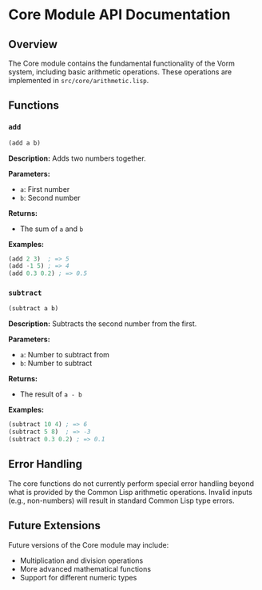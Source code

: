 # Core Module API Documentation

## Overview

The Core module contains the fundamental functionality of the Vorm system, including basic arithmetic operations. These operations are implemented in `src/core/arithmetic.lisp`.

## Functions

### `add`

```lisp
(add a b)
```

**Description:**
Adds two numbers together.

**Parameters:**
- `a`: First number
- `b`: Second number

**Returns:**
- The sum of `a` and `b`

**Examples:**
```lisp
(add 2 3)  ; => 5
(add -1 5) ; => 4
(add 0.3 0.2) ; => 0.5
```

### `subtract`

```lisp
(subtract a b)
```

**Description:**
Subtracts the second number from the first.

**Parameters:**
- `a`: Number to subtract from
- `b`: Number to subtract

**Returns:**
- The result of `a - b`

**Examples:**
```lisp
(subtract 10 4) ; => 6
(subtract 5 8)  ; => -3
(subtract 0.3 0.2) ; => 0.1
```

## Error Handling

The core functions do not currently perform special error handling beyond what is provided by the Common Lisp arithmetic operations. Invalid inputs (e.g., non-numbers) will result in standard Common Lisp type errors.

## Future Extensions

Future versions of the Core module may include:
- Multiplication and division operations
- More advanced mathematical functions
- Support for different numeric types
